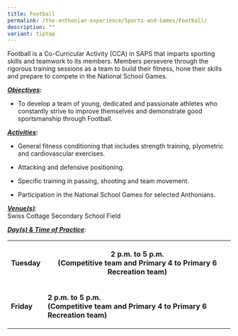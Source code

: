 ```yaml
---
title: Football
permalink: /the-anthonian-experience/Sports-and-Games/Football/
description: ""
variant: tiptap
---
```

<p>Football is a Co-Curricular Activity (CCA) in SAPS that imparts sporting
skills and teamwork to its members. Members persevere through the rigorous
training sessions as a team to build their fitness, hone their skills and
prepare to compete in the National School Games.</p>
<p><strong><em><u>Objectives</u></em>:</strong>
</p>
<ul data-tight="true" class="tight">
<li>
<p>To develop a team of young, dedicated and passionate athletes who constantly
strive to improve themselves and demonstrate good sportsmanship through
Football.</p>
<p></p>
</li>
</ul>
<p><strong><em><u>Activities</u></em>:</strong>
</p>
<ul data-tight="true" class="tight">
<li>
<p>General fitness conditioning that includes strength training, plyometric
and cardiovascular exercises.</p>
</li>
<li>
<p>Attacking and defensive positioning.</p>
</li>
<li>
<p>Specific training in passing, shooting and team movement.</p>
</li>
<li>
<p>Participation in the National School Games for selected Anthonians.</p>
</li>
</ul>
<p><strong><em><u>Venue(s)</u></em></strong>:
<br>Swiss Cottage Secondary School Field</p>
<p><strong><em><u>Day(s) &amp; Time of Practice</u></em></strong>:</p>
<table style="minWidth: 75px">
<colgroup>
<col>
<col>
<col>
</colgroup>
<tbody>
<tr>
<th rowspan="1" colspan="1">
<p></p>
<p>Tuesday</p>
</th>
<th rowspan="1" colspan="2">
<p>2 p.m. to 5 p.m.
<br>(Competitive team and Primary 4 to Primary 6 Recreation team)</p>
</th>
</tr>
<tr>
<td rowspan="2" colspan="1">
<p></p>
<p><strong>Friday</strong>
</p>
</td>
<td rowspan="2" colspan="2">
<p><strong>2 p.m. to 5 p.m.<br>(Competitive team and Primary 4 to Primary 6 Recreation team)</strong>
</p>
</td>
</tr>
<tr></tr>
</tbody>
</table>
<p></p>